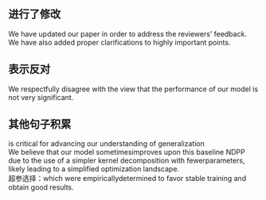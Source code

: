 ## 进行了修改
We have updated our paper in order to address the reviewers’ feedback.  
We have also added proper clarifications to highly important points.
## 表示反对
We respectfully disagree with the view that the performance of our model is not very significant.   
## 其他句子积累
is critical for advancing our understanding of generalization    
We believe that our model sometimesimproves upon this baseline NDPP due to the use of a simpler kernel decomposition with fewerparameters, likely leading to a simplified optimization landscape.     
超参选择：which were empiricallydetermined to favor stable training and obtain good results.  
